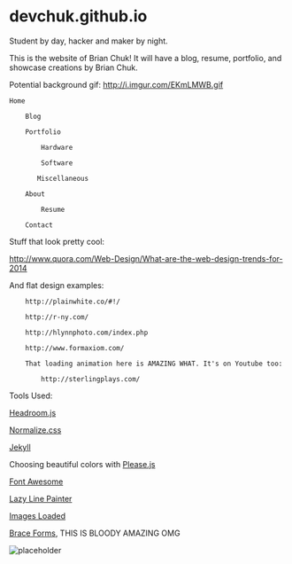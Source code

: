 devchuk.github.io
=================

Student by day, hacker and maker by night.

This is the website of Brian Chuk! It will have a blog, resume, portfolio, and showcase creations by Brian Chuk.

Potential background gif: http://i.imgur.com/EKmLMWB.gif

	Home

		Blog

		Portfolio

			Hardware

			Software

	 	   Miscellaneous

		About

			Resume

		Contact


Stuff that look pretty cool:

http://www.quora.com/Web-Design/What-are-the-web-design-trends-for-2014	

And flat design examples:

		http://plainwhite.co/#!/

		http://r-ny.com/

		http://hlynnphoto.com/index.php

		http://www.formaxiom.com/

		That loading animation here is AMAZING WHAT. It's on Youtube too:

			http://sterlingplays.com/


Tools Used:

[Headroom.js](http://wicky.nillia.ms/headroom.js/)

[Normalize.css](http://necolas.github.io/normalize.css/)

[Jekyll](http://jekyllrb.com)

Choosing beautiful colors with [Please.js](http://www.checkman.io/please)

[Font Awesome](http://fortawesome.github.io/Font-Awesome/)

[Lazy Line Painter](http://lazylinepainter.info/)

[Images Loaded](http://imagesloaded.desandro.com/)

[Brace Forms](http://forms.brace.io/), THIS IS BLOODY AMAZING OMG

![placeholder](http://i.imgur.com/jTBgwTL.jpg "GOGOGO")